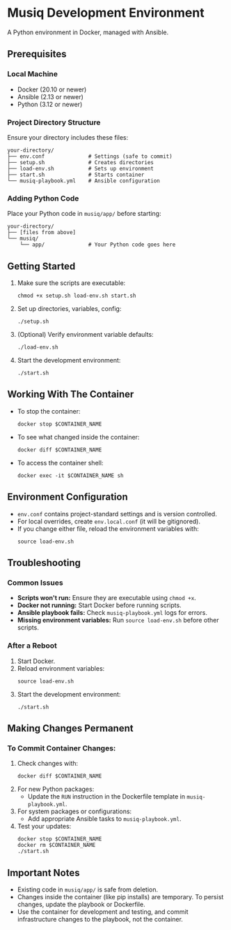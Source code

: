 # Musiq Development Environment

A Python environment in Docker, managed with Ansible.

## Prerequisites

### Local Machine
- Docker (20.10 or newer)
- Ansible (2.13 or newer)
- Python (3.12 or newer)

### Project Directory Structure
Ensure your directory includes these files:
```
your-directory/
├── env.conf              # Settings (safe to commit)
├── setup.sh              # Creates directories
├── load-env.sh           # Sets up environment
├── start.sh              # Starts container
└── musiq-playbook.yml    # Ansible configuration
```

### Adding Python Code
Place your Python code in `musiq/app/` before starting:
```
your-directory/
├── [files from above]
└── musiq/
    └── app/              # Your Python code goes here
```

## Getting Started

1. Make sure the scripts are executable:
   ```
   chmod +x setup.sh load-env.sh start.sh
   ```

2. Set up directories, variables, config:
   ```
   ./setup.sh
   ```
3. (Optional) Verify environment variable defaults:
   ```
   ./load-env.sh
   ```

3. Start the development environment:
   ```
   ./start.sh
   ```

## Working With The Container

- To stop the container:
  ```
  docker stop $CONTAINER_NAME
  ```
- To see what changed inside the container:
  ```
  docker diff $CONTAINER_NAME
  ```
- To access the container shell:
  ```
  docker exec -it $CONTAINER_NAME sh
  ```

## Environment Configuration

- `env.conf` contains project-standard settings and is version controlled.
- For local overrides, create `env.local.conf` (it will be gitignored).
- If you change either file, reload the environment variables with:
  ```
  source load-env.sh
  ```

## Troubleshooting

### Common Issues
- **Scripts won't run:** Ensure they are executable using `chmod +x`.
- **Docker not running:** Start Docker before running scripts.
- **Ansible playbook fails:** Check `musiq-playbook.yml` logs for errors.
- **Missing environment variables:** Run `source load-env.sh` before other scripts.

### After a Reboot
1. Start Docker.
2. Reload environment variables:
   ```
   source load-env.sh
   ```
3. Start the development environment:
   ```
   ./start.sh
   ```

## Making Changes Permanent

### To Commit Container Changes:
1. Check changes with:
   ```
   docker diff $CONTAINER_NAME
   ```
2. For new Python packages:
   - Update the `RUN` instruction in the Dockerfile template in `musiq-playbook.yml`.
3. For system packages or configurations:
   - Add appropriate Ansible tasks to `musiq-playbook.yml`.
4. Test your updates:
   ```
   docker stop $CONTAINER_NAME
   docker rm $CONTAINER_NAME
   ./start.sh
   ```

## Important Notes

- Existing code in `musiq/app/` is safe from deletion.
- Changes inside the container (like pip installs) are temporary. To persist changes, update the playbook or Dockerfile.
- Use the container for development and testing, and commit infrastructure changes to the playbook, not the container.

